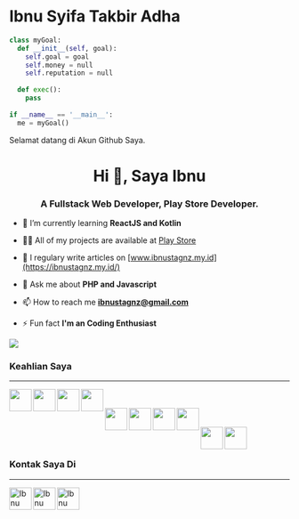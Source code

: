 # Ibnu Syifa Takbir Adha
```python
class myGoal:
  def __init__(self, goal):
    self.goal = goal
    self.money = null
    self.reputation = null
    
  def exec():
    pass
  
if __name__ == '__main__':
  me = myGoal()
```
Selamat datang di Akun Github Saya.
<h1 align="center">Hi 👋, Saya Ibnu</h1>
<h3 align="center">A Fullstack Web Developer, Play Store Developer.</h3>

- 🌱 I’m currently learning **ReactJS and Kotlin**

- 👨‍💻 All of my projects are available at [Play Store](https://play.google.com/store/apps/dev?id=4990134853462111465)

- 📝 I regulary write articles on [www.ibnustagnz.my.id](https://ibnustagnz.my.id/)

- 💬 Ask me about **PHP and Javascript**

- 📫 How to reach me **ibnustagnz@gmail.com**

- ⚡ Fun fact **I'm an Coding Enthusiast**

<div style="width:50%">
  <a href="https://github.com/Ibnustagnz">
    <img align="center" src="https://github-readme-stats.vercel.app/api/top-langs/?username=Ibnustagnz&layout=compact&show_icons=true&theme=vue&hide=html" />
  </a>
</div>

### Keahlian Saya

<center>
<hr/>
  <img align="left" width="40px" src="https://www.kindpng.com/picc/m/11-118738_php-logo-png-circle-transparent-png.png" />
  <img align="left" width="40px" src="https://upload.wikimedia.org/wikipedia/commons/6/6a/JavaScript-logo.png" />
  <img align="left" width="40px" src="https://cdn.pixabay.com/photo/2017/08/05/11/16/logo-2582748_1280.png" />
  <img align="left" width="40px" src="https://cdn.pixabay.com/photo/2017/08/05/11/16/logo-2582747_960_720.png" />
  <br><br>
  <img align="left" width="40px" src="https://cdn.iconscout.com/icon/free/png-512/mysql-6-226028.png" />
  <img align="left" width="40px" src="https://www.excelsiortechnologies.com/img/about/node-js.png" />
  <img align="left" width="40px" src="https://cdn3.iconfinder.com/data/icons/logos-brands-3/24/logo_brand_brands_logos_linux-512.png" />
  <img align="left" width="40px" src="https://www.docker.com/sites/default/files/d8/styles/role_icon/public/2019-07/vertical-logo-monochromatic.png?itok=erja9lKc" />
  <br><br>
  <img align="left" width="40px" src="https://upload.wikimedia.org/wikipedia/commons/thumb/9/9a/Laravel.svg/1200px-Laravel.svg.png" />
  <img align="left" width="40px" src="https://camo.githubusercontent.com/0e0adf58c74c6e74bb64ece5d0ef4620f4f46915/68747470733a2f2f76352e676574626f6f7473747261702e636f6d2f646f63732f352e302f6173736574732f6272616e642f626f6f7473747261702d6c6f676f2d736861646f772e706e67" /><br><br></center>
  
### Kontak Saya Di
<hr/>
<a href="https://www.instagram.com/ibnustagnz/">
  <img align="left" alt="Ibnu Adha | Instagram " width="40px" src="https://1.bp.blogspot.com/-ivwzE-L666s/XruUfFY_ErI/AAAAAAAAAsE/p9NMU38iXScU-oXDjtdH4EripC0XnX3qACLcBGAsYHQ/s1600/IG%2BIcon.png" />
</a>
<a href="https://www.facebook.com/ibnustagnz">
  <img align="left" alt="Ibnu Adha | Facebook" width="40px" src="https://image.flaticon.com/icons/png/512/174/174848.png" />
</a>
<a href="https://api.whatsapp.com/send?phone=6289515256233">
  <img align="left" alt="Ibnu Adha's Whatsapp" width="40px" src="https://pngimage.net/wp-content/uploads/2018/06/whatsapp-flat-icon-png-5.png" />
</a>
